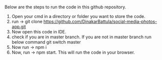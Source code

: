 Below are the steps to run the code in this github repository.

1. Open your cmd in a directory or folder you want to store the code.
2. run -> git clone https://github.com/DinakarBattula/social-media-photos-app.git
3. Now open this code in IDE. 
4. check if you are in master branch. If you are not in master branch run below command
git switch master
5. Now run -> npm i
6. Now, run -> npm start. This will run the code in your browser.
